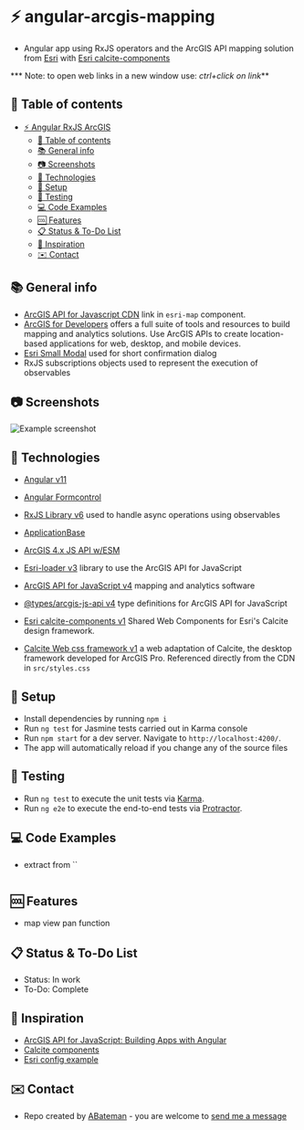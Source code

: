 # :zap: angular-arcgis-mapping

* Angular app using RxJS operators and the ArcGIS API mapping solution from [Esri](https://www.esri.com/en-us/home) with [Esri calcite-components](https://github.com/Esri/calcite-components)

*** Note: to open web links in a new window use: _ctrl+click on link_**

## :page_facing_up: Table of contents

* [:zap: Angular RxJS ArcGIS](#zap-angular-rxjs-arcgis)
  * [:page_facing_up: Table of contents](#page_facing_up-table-of-contents)
  * [:books: General info](#books-general-info)
  * [:camera: Screenshots](#camera-screenshots)
  * [:signal_strength: Technologies](#signal_strength-technologies)
  * [:floppy_disk: Setup](#floppy_disk-setup)
  * [:flashlight: Testing](#flashlight-testing)
  * [:computer: Code Examples](#computer-code-examples)
  * [:cool: Features](#cool-features)
  * [:clipboard: Status & To-Do List](#clipboard-status--to-do-list)
  * [:clap: Inspiration](#clap-inspiration)
  * [:envelope: Contact](#envelope-contact)

## :books: General info

* [ArcGIS API for Javascript CDN](https://developers.arcgis.com/javascript/latest/guide/get-api/#cdn) link in `esri-map` component.
* [ArcGIS for Developers](https://developers.arcgis.com/) offers a full suite of tools and resources to build mapping and analytics solutions. Use ArcGIS APIs to create location-based applications for web, desktop, and mobile devices.
* [Esri Small Modal](https://esri.github.io/calcite-components/?path=/story/components-modal--simple) used for short confirmation dialog
* RxJS subscriptions objects used to represent the execution of observables

## :camera: Screenshots

![Example screenshot](./img/map.jpg)

## :signal_strength: Technologies

* [Angular v11](https://angular.io/)
* [Angular Formcontrol](https://angular.io/api/forms/FormControl)
* [RxJS Library v6](https://angular.io/guide/rx-library) used to handle async operations using observables

* [ApplicationBase](https://github.com/Esri/application-base-js)
* [ArcGIS 4.x JS API w/ESM](https://developers.arcgis.com/javascript/latest/es-modules)
* [Esri-loader v3](https://github.com/Esri/esri-loader) library to use the ArcGIS API for JavaScript
* [ArcGIS API for JavaScript v4](https://developers.arcgis.com/javascript/) mapping and analytics software
* [@types/arcgis-js-api v4](https://www.npmjs.com/package/@types/arcgis-js-api) type definitions for ArcGIS API for JavaScript

* [Esri calcite-components v1](https://www.npmjs.com/package/@esri/calcite-components) Shared Web Components for Esri's Calcite design framework.
* [Calcite Web css framework v1](https://esri.github.io/calcite-web/documentation/) a web adaptation of Calcite, the desktop framework developed for ArcGIS Pro. Referenced directly from the CDN in `src/styles.css`

## :floppy_disk: Setup

* Install dependencies by running `npm i`
* Run `ng test` for Jasmine tests carried out in Karma console
* Run `npm start` for a dev server. Navigate to `http://localhost:4200/`.
* The app will automatically reload if you change any of the source files

## :flashlight: Testing

* Run `ng test` to execute the unit tests via [Karma](https://karma-runner.github.io).
* Run `ng e2e` to execute the end-to-end tests via [Protractor](http://www.protractortest.org/).

## :computer: Code Examples

* extract from ``

```typescript

```

## :cool: Features

* map view pan function

## :clipboard: Status & To-Do List

* Status: In work
* To-Do: Complete

## :clap: Inspiration

* [ArcGIS API for JavaScript: Building Apps with Angular](https://www.youtube.com/watch?v=ea4D-qGU0_0)
* [Calcite components](https://github.com/Esri/calcite-components)
* [Esri config example](https://github.com/Esri/application-base-js)
## :envelope: Contact

* Repo created by [ABateman](https://www.andrewbateman.org) - you are welcome to [send me a message](https://andrewbateman.org/contact)

